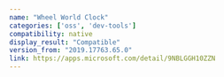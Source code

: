 ```yaml
---
name: "Wheel World Clock"
categories: ['oss', 'dev-tools']
compatibility: native
display_result: "Compatible"
version_from: "2019.17763.65.0"
link: https://apps.microsoft.com/detail/9NBLGGH10ZZN
---
```

